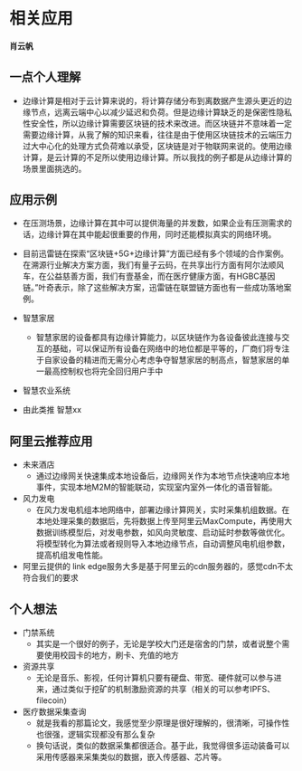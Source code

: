 # 相关应用

#### 肖云帆

## 一点个人理解

* 边缘计算是相对于云计算来说的，将计算存储分布到离数据产生源头更近的边缘节点，远离云端中心以减少延迟和负荷。但是边缘计算缺乏的是保密性隐私性安全性，所以边缘计算需要区块链的技术来改进。而区块链并不意味着一定需要边缘计算，从我了解的知识来看，往往是由于使用区块链技术的云端压力过大中心化的处理方式负荷难以承受，区块链是对于物联网来说的。使用边缘计算，是云计算的不足所以使用边缘计算。所以我找的例子都是从边缘计算的场景里面挑选的。

## 应用示例

* 在压测场景，边缘计算在其中可以提供海量的并发数，如果企业有压测需求的话，边缘计算在其中能起很重要的作用，同时还能模拟真实的网络环境。

* 目前迅雷链在探索“区块链+5G+边缘计算”方面已经有多个领域的合作案例。
在溯源行业解决方案方面，我们有量子云码，在共享出行方面有阿尔法顺风车，在公益慈善方面，我们有壹基金，而在医疗健康方面，有HGBC基因链。”叶奇表示，除了这些解决方案，迅雷链在联盟链方面也有一些成功落地案例。

* 智慧家居
    * 智慧家居的设备都具有边缘计算能力，以区块链作为各设备彼此连接与交互的基础，可以保证所有设备在网络中的地位都是平等的，厂商们将专注于自家设备的精进而无需分心考虑争夺智慧家居的制高点，智慧家居的单一最高控制权也将完全回归用户手中
* 智慧农业系统
* 由此类推 智慧xx

## 阿里云推荐应用

* 未来酒店
    * 通过边缘网关快速集成本地设备后，边缘网关作为本地节点快速响应本地事件，实现本地M2M的智能联动，实现室内室外一体化的语音智能。
* 风力发电
    * 在风力发电机组本地网络中，部署边缘计算网关，实时采集机组数据。在本地处理采集的数据后，先将数据上传至阿里云MaxCompute，再使用大数据训练模型后，对发电参数，如风向灵敏度、启动延时参数等做优化。将模型转化为算法或者规则导入本地边缘节点，自动调整风电机组参数，提高机组发电性能。
* 阿里云提供的 link edge服务大多是基于阿里云的cdn服务器的，感觉cdn不太符合我们的要求

## 个人想法

* 门禁系统
    * 其实是一个很好的例子，无论是学校大门还是宿舍的门禁，或者说整个需要使用校园卡的地方，刷卡、充值的地方
* 资源共享
    * 无论是音乐、影视，任何计算机只要有硬盘、带宽、硬件就可以参与进来，通过类似于挖矿的机制激励资源的共享（相关的可以参考IPFS、filecoin）
* 医疗数据采集查询
    * 就是我看的那篇论文，我感觉至少原理是很好理解的，很清晰，可操作性也很强，逻辑实现都没有那么复杂
    * 换句话说，类似的数据采集都很适合。基于此，我觉得很多运动装备可以采用传感器来采集类似的数据，嵌入传感器、芯片等。